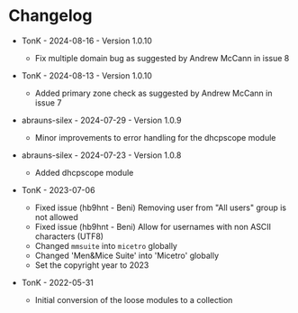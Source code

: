 # Changelog

- TonK - 2024-08-16 - Version 1.0.10
  * Fix multiple domain bug as suggested by Andrew McCann
    in issue 8

- TonK - 2024-08-13 - Version 1.0.10
  * Added primary zone check as suggested by Andrew McCann
    in issue 7

- abrauns-silex - 2024-07-29 - Version 1.0.9
  * Minor improvements to error handling for the dhcpscope module

- abrauns-silex - 2024-07-23 - Version 1.0.8
  * Added dhcpscope module

- TonK - 2023-07-06
  * Fixed issue (hb9hnt - Beni)
    Removing user from "All users" group is not allowed
  * Fixed issue (hb9hnt - Beni)
    Allow for usernames with non ASCII characters (UTF8)
  * Changed `mmsuite` into `micetro` globally
  * Changed 'Men&Mice Suite' into 'Micetro' globally
  * Set the copyright year to 2023

- TonK - 2022-05-31
  * Initial conversion of the loose modules to a collection
